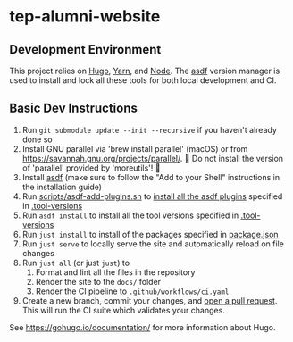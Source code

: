 # tep-alumni-website

## Development Environment

This project relies on [Hugo](https://gohugo.io/), [Yarn](https://classic.yarnpkg.com/lang/en/), and [Node](https://nodejs.org/en/). The [asdf](https://github.com/asdf-vm/asdf) version manager is used to install and lock all these tools for both local development and CI.

## Basic Dev Instructions

1. Run `git submodule update --init --recursive` if you haven't already done so
1. Install GNU parallel via 'brew install parallel' (macOS) or from https://savannah.gnu.org/projects/parallel/. 🚨 Do not install the version of 'parallel' provided by 'moreutils'! 🚨
1. Install [asdf](https://asdf-vm.com/#/core-manage-asdf-vm?id=install) (make sure to follow the "Add to your Shell" instructions in the installation guide)
1. Run [scripts/asdf-add-plugins.sh](.scripts/asdf-add-plugins.sh) to [install all the asdf plugins](./scripts/asdf-add-plugins.sh) specified in [.tool-versions](./tool-versions)
1. Run `asdf install` to install all the tool versions specified in [.tool-versions](./tool-versions)
1. Run `just install` to install of the packages specified in [package.json](./package.json)
1. Run `just serve` to locally serve the site and automatically reload on file changes
1. Run `just all` (or just `just`) to
   1. Format and lint all the files in the repository
   1. Render the site to the `docs/` folder
   1. Render the CI pipeline to `.github/workflows/ci.yaml`
1. Create a new branch, commit your changes, and [open a pull request](https://github.com/alumxi22/website/compare). This will run the CI suite which validates your changes.

See https://gohugo.io/documentation/ for more information about Hugo.
